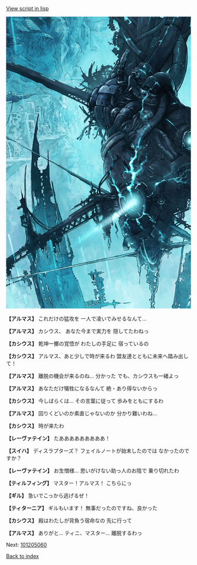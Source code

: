 [View script in lisp](../scripts/101205053.txt)

![underground_world_3.png](../images/backgrounds/underground_world_3.png)

**【アルマス】**
これだけの猛攻を
一人で凌いでみせるなんて…

**【アルマス】**
カシウス、
あなた今まで実力を
隠してたわねっ

**【カシウス】**
乾坤一擲の覚悟が
わたしの手足に
宿っているの

**【カシウス】**
アルマス、あと少しで時が来るわ
盟友達とともに未来へ踏み出して！

**【アルマス】**
離脱の機会が来るのね…
分かった
でも、カシウスも一緒よっ

**【アルマス】**
あなただけ犠牲になるなんて
絶・あり得ないからっ

**【カシウス】**
今しばらくは…
その言葉に従って
歩みをともにするわ

**【アルマス】**
回りくどいのか素直じゃないのか
分かり難いわね…

**【カシウス】**
時が来たわ

**【レーヴァテイン】**
たあああああああああ！

**【スイハ】**
ディスラプターズ？
フェイルノートが始末したのでは
なかったのですか？

**【レーヴァテイン】**
お生憎様…
思いがけない助っ人のお陰で
乗り切れたわ

**【ティルフィング】**
マスター！アルマス！
こちらにっ

**【ギル】**
急いでこっから逃げるぜ！

**【ティターニア】**
ギルもいます！
無事だったのですね、良かった

**【カシウス】**
殿はわたしが背負う宿命なの
先に行って

**【アルマス】**
ありがと…
ティニ、マスター…
離脱するわっ

Next: [101205060](101205060.md)

[Back to index](index.md)
